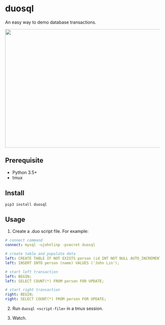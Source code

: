 # duosql

An easy way to demo database transactions.

<img src="https://raw.githubusercontent.com/johnlinp/duosql/master/images/duosql-demo.gif" width="640" height="385" />


## Prerequisite

- Python 3.5+
- tmux


## Install

```
pip3 install duosql
```


## Usage

1. Create a .duo script file. For example:

```yaml
# connect command
connect: mysql -ujohnlinp -psecret duosql

# create table and populate data
left: CREATE TABLE IF NOT EXISTS person (id INT NOT NULL AUTO_INCREMENT, name VARCHAR(255) NOT NULL, PRIMARY KEY (id));
left: INSERT INTO person (name) VALUES ('John Lin');

# start left transaction
left: BEGIN;
left: SELECT COUNT(*) FROM person FOR UPDATE;

# start right transaction
right: BEGIN;
right: SELECT COUNT(*) FROM person FOR UPDATE;
```

2. Run `duosql <script-file>` in a tmux session.

3. Watch.
